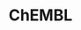 ---
layout: default
bigquery: https://console.cloud.google.com/bigquery?p=patents-public-data&d=ebi_chembl&page=dataset
citation: '"The ChEMBL database in 2017." Anna Gaulton, Anne Hersey, Michał Nowotka,
  A Patrícia Bento, Jon Chambers, David Mendez, Prudence Mutowo, Francis Atkinson,
  Louisa J Bellis, Elena Cibrián-Uhalte, Mark Davies, Nathan Dedman, Anneli Karlsson,
  María Paula Magariños, John P Overington, George Papadatos, Ines Smit, Andrew R
  Leach Nucleic acids Research (2017) 45 (Database Issue), D945-D954'
contributors: European Bioinformatics Institute
cost: None
description: ChEMBL Data is a manually curated database of small molecules used in
  drug discovery, including information about existing patented drugs.
documentation: 'schema: https://www.ebi.ac.uk/chembl/db_schema


  '
last_edit: 04/09/2022, 03:16:46
location: https://console.cloud.google.com/marketplace/product/google_patents_public_datasets/chembl
maintained_by: EMBL-EBI, an outstation of European Molecular Biology Laboratory
related_publications: '

  ChEMBL: towards direct deposition of bioassay data.


  Mendez D, Gaulton A, Bento AP, Chambers J, De Veij M, Félix E, Magariños MP, Mosquera
  JF, Mutowo P, Nowotka M, Gordillo-Marañón M, Hunter F, Junco L, Mugumbate G, Rodriguez-Lopez
  M, Atkinson F, Bosc N, Radoux CJ, Segura-Cabrera A, Hersey A, Leach AR.


  — Nucleic Acids Res. 2019; 47(D1):D930-D940. doi: 10.1093/nar/gky1075

  '
schema_fields:
- volume
- topical
- assay_type
- src_id
- product_id
- usan_stem
- frac_class_id
- therapeutic_flag
- metref_id
- qudt_units
- substrate_record_id
- curated_by
- active_molregno
- first_approval
- acd_logd
- previous_company
- cell_source_organism
- ddd_id
- target_desc
- value
- cx_most_bpka
- toid
- mec_id
- isoform
- alogp
- orig_description
- tbl
- upper_value
- warnref_id
- protclasssyn_id
- assay_tax_id
- relationship_desc
- entity_type
- withdrawn_class
- priority
- mw_monoisotopic
- pchembl_value
- mc_target_accession
- downgraded
- assay_cell_type
- mesh_heading
- selectivity_comment
- met_id
- end_position
- num_lipinski_ro5_violations
- ingredient
- variant_id
- updated_on
- dosage_form
- cx_most_apka
- patent_no
- published_value
- prodrug
- level1_description
- ref_type
- mc_target_name
- who_extra
- assay_param_id
- ddd_units
- first_in_class
- mol_irac_id
- assay_subcellular_fraction
- entity_id
- country
- normal_range_max
- acd_most_apka
- smid
- assay_category
- site_id
- indref_id
- assay_test_type
- cell_id
- level2
- enzyme_tid
- text_value
- cl_lincs_id
- polymer_flag
- data_validity_comment
- full_molformula
- mol_frac_id
- standard_inchi_key
- mc_target_type
- molsyn_id
- disease_efficacy
- ap_id
- comp_go_id
- submission_date
- stem_class
- alert_set_id
- l5
- mutation
- parenteral
- target_mapping
- cx_logp
- hbd_lipinski
- component_synonym
- tax_id
- acd_logp
- last_active
- level4
- res_stem_id
- parent_go_id
- sitecomp_id
- molecular_mechanism
- drug_record_id
- level3_description
- l2
- activity_id
- curation_comment
- path
- helm_notation
- potential_duplicate
- parent_molregno
- component_id
- targcomp_id
- domain_name
- full_mwt
- efo_id
- aidx
- standard_inchi
- short_name
- mol_hrac_id
- homologue
- compound_name
- molregno
- irac_class_id
- mechanism_comment
- stem
- stat
- patent_id
- level4_description
- chirality
- relationship_type
- indication_class
- standard_type
- co_stem_id
- domain_type
- last_page
- std_act_id
- cx_logd
- class_type
- innovator_company
- mc_organism
- protein_class_desc
- doc_type
- parameter_value
- activity_count
- active_ingredient
- major_class
- patent_use_code
- targrel_id
- definition
- sequence_md5sum
- syn_type
- hbd
- biocomp_id
- result_flag
- cell_ontology_id
- withdrawn_year
- alert_name
- organism
- hba
- inorganic_flag
- hrac_class_id
- class_level
- doi
- site_residues
- bei
- related_tid
- hba_lipinski
- ref_id
- assay_strain
- pathway_key
- nda_type
- level1
- num_ro5_violations
- oc_id
- standard_upper_value
- updated_by
- hrac_code
- drug_substance_flag
- compound_key
- synonyms
- ddd_comment
- alert_id
- pathway_id
- parameter_type
- heavy_atoms
- db_version
- mesh_id
- title
- as_id
- pubmed_id
- irac_code
- cell_source_tissue
- black_box_warning
- l8
- relation
- natural_product
- frac_code
- usan_stem_definition
- protein_class_synonym
- usan_year
- go_id
- route
- src_assay_id
- component_type
- bao_endpoint
- ddd_admr
- withdrawn_flag
- version
- bao_format
- rtb
- uo_units
- aspect
- prod_pat_id
- assay_organism
- chebi_par_id
- creation_date
- trade_name
- canonical_smiles
- uberon_id
- actsm_id
- structure_type
- psa
- standard_units
- domain_description
- mc_tax_id
- warning_id
- binding_site_comment
- action_type
- company
- db_source
- met_conversion
- accession
- standard_flag
- source_domain_id
- standard_relation
- level2_description
- enzyme_name
- cpd_str_alert_id
- confidence
- normal_range_min
- source
- ddd_value
- pref_name
- drugind_id
- ass_cls_map_id
- smarts
- lle
- job_id
- tid
- publication_number
- caloha_id
- mol_atc_id
- formulation_id
- authors
- parent_type
- molfile
- warning_country
- availability_type
- withdrawn_reason
- warning_type
- activity_comment
- status
- ref_url
- cidx
- assay_source
- year
- warning_year
- cellosaurus_id
- annotation
- start_position
- strength
- species_group_flag
- num_alerts
- warning_class
- withdrawn_country
- tid_fixed
- chembl_id
- rgid
- l1
- l4
- confidence_score
- met_comment
- compd_id
- relationship
- subgroup
- published_relation
- max_phase_for_ind
- issue
- label
- assay_desc
- cell_name
- aromatic_rings
- compsyn_id
- standard_value
- standard_text_value
- efo_term
- src_short_name
- dosed_ingredient
- acd_most_bpka
- direct_interaction
- bto_id
- l3
- le
- mw_freebase
- research_stem
- qed_weighted
- bao_id
- usan_stem_id
- set_name
- units
- warning_description
- log_id
- usan_substem
- sei
- src_compound_id
- metabolite_record_id
- assay_id
- description
- mechanism_of_action
- comp_class_id
- delist_flag
- molecule_type
- record_id
- target_type
- parent_id
- level5
- first_page
- tissue_id
- drug_product_flag
- published_type
- ridx
- assay_class_id
- idx
- who_name
- type
- max_phase
- molecular_species
- name
- ro3_pass
- approval_date
- atc_code
- cell_description
- site_name
- domain_id
- patent_expire_date
- assay_tissue
- l7
- mecref_id
- l6
- src_description
- abstract
- published_units
- protein_class_id
- sequence
- cell_source_tax_id
- doc_id
- prediction_method
- ad_type
- clo_id
- journal
- comments
- level3
- oral
- predbind_id
- applicant_full_name
shortname: chembl
tags:
- biotechnology
- health
- chemical
- bioinformatics
- medical
terms_of_use: CC BY-SA 3.0
title: ChEMBL
uuid: e232a192-965c-4ec9-904c-155b6dfe56c5
---